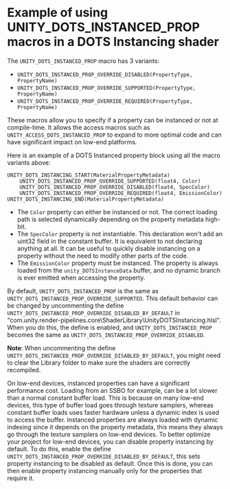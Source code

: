 # Example of using UNITY_DOTS_INSTANCED_PROP macros in a DOTS Instancing shader

The `UNITY_DOTS_INSTANCED_PROP` macro has 3 variants:  

* `UNITY_DOTS_INSTANCED_PROP_OVERRIDE_DISABLED(PropertyType, PropertyName)`  
* `UNITY_DOTS_INSTANCED_PROP_OVERRIDE_SUPPORTED(PropertyType, PropertyName)`  
* `UNITY_DOTS_INSTANCED_PROP_OVERRIDE_REQUIRED(PropertyType, PropertyName)`  

These macros allow you to specify if a property can be instanced or not at compile-time. It allows the access macros such as `UNITY_ACCESS_DOTS_INSTANCED_PROP` to expand to more optimal code and can have significant impact on low-end platforms. 

Here is an example of a DOTS Instanced property block using all the macro variants above:

```
UNITY_DOTS_INSTANCING_START(MaterialPropertyMetadata)
    UNITY_DOTS_INSTANCED_PROP_OVERRIDE_SUPPORTED(float4, Color)
    UNITY_DOTS_INSTANCED_PROP_OVERRIDE_DISABLED(float4, SpecColor)
    UNITY_DOTS_INSTANCED_PROP_OVERRIDE_REQUIRED(float4, EmissionColor)
UNITY_DOTS_INSTANCING_END(MaterialPropertyMetadata)
```

- The `Color` property can either be instanced or not. The correct loading path is selected dynamically depending on the property metadata high-bit.
- The `SpecColor` property is not instantiable. This declaration won't add an uint32 field in the constant buffer. It is equivalent to not declaring anything at all. It can be useful to quickly disable instancing on a property without the need to modify other parts of the code.
- The `EmissionColor` property must be instanced. The property is always loaded from the `unity_DOTSInstanceData` buffer, and no dynamic branch is ever emitted when accessing the property.

By default, `UNITY_DOTS_INSTANCED_PROP` is the same as `UNITY_DOTS_INSTANCED_PROP_OVERRIDE_SUPPORTED`. This default behavior can be changed by uncommenting the define `UNITY_DOTS_INSTANCED_PROP_OVERRIDE_DISABLED_BY_DEFAULT` in "com.unity.render-pipelines.core\ShaderLibrary\UnityDOTSInstancing.hlsl". When you do this, the define is enabled, and `UNITY_DOTS_INSTANCED_PROP` becomes the same as `UNITY_DOTS_INSTANCED_PROP_OVERRIDE_DISABLED`.

**Note**: When uncommenting the define `UNITY_DOTS_INSTANCED_PROP_OVERRIDE_DISABLED_BY_DEFAULT`, you might need to clear the Library folder to make sure the shaders are correctly recompiled.

On low-end devices, instanced properties can have a significant performance cost. Loading from an SSBO for example, can be a lot slower than a normal constant buffer load. This is because on many low-end devices, this type of buffer load goes through texture samplers, whereas constant buffer loads uses faster hardware unless a dynamic index is used to access the buffer. Instanced properties are always loaded with dynamic indexing since it depends on the property metadata, this means they always go through the texture samplers on low-end devices.
To better optimize your project for low-end devices, you can disable property instancing by default. To do this, enable the define `UNITY_DOTS_INSTANCED_PROP_OVERRIDE_DISABLED_BY_DEFAULT`, this sets property instancing to be disabled as default. Once this is done, you can then enable property instancing manually only for the properties that require it.

